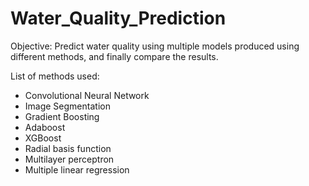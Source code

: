 # Water_Quality_Prediction

Objective: Predict water quality using multiple models produced using different methods, and finally compare the results.

List of methods used:
  - Convolutional Neural Network
  - Image Segmentation
  - Gradient Boosting
  - Adaboost
  - XGBoost
  - Radial basis function
  - Multilayer perceptron 
  - Multiple linear regression
